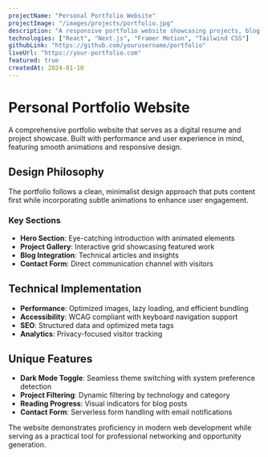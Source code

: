 ```yaml
---
projectName: "Personal Portfolio Website"
projectImage: "/images/projects/portfolio.jpg"
description: "A responsive portfolio website showcasing projects, blog posts, and professional experience with modern animations and interactions."
technologies: ["React", "Next.js", "Framer Motion", "Tailwind CSS"]
githubLink: "https://github.com/yourusername/portfolio"
liveUrl: "https://your-portfolio.com"
featured: true
createdAt: 2024-01-10
---
```


# Personal Portfolio Website

A comprehensive portfolio website that serves as a digital resume and project showcase. Built with performance and user experience in mind, featuring smooth animations and responsive design.

## Design Philosophy

The portfolio follows a clean, minimalist design approach that puts content first while incorporating subtle animations to enhance user engagement.

### Key Sections

- **Hero Section**: Eye-catching introduction with animated elements
- **Project Gallery**: Interactive grid showcasing featured work
- **Blog Integration**: Technical articles and insights
- **Contact Form**: Direct communication channel with visitors

## Technical Implementation

- **Performance**: Optimized images, lazy loading, and efficient bundling
- **Accessibility**: WCAG compliant with keyboard navigation support
- **SEO**: Structured data and optimized meta tags
- **Analytics**: Privacy-focused visitor tracking

## Unique Features

- **Dark Mode Toggle**: Seamless theme switching with system preference detection
- **Project Filtering**: Dynamic filtering by technology and category
- **Reading Progress**: Visual indicators for blog posts
- **Contact Form**: Serverless form handling with email notifications

The website demonstrates proficiency in modern web development while serving as a practical tool for professional networking and opportunity generation.